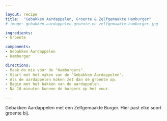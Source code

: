 ```yaml
---

layout: recipe
title:  "Gebakken Aardappelen, Groente & Zelfgemaakte Hamburger"
# image: gebakken-aardappelen-groente-en-zelfgemaakte-hamburger.jpg

ingredients:
- Groente

components:
- Gebakken Aardappelen
- Hamburger

directions:
- Maak de mix voor de "Hamburgers".
- Start met het maken van de "Gebakken Aardappelen".
- Als de aardappelen koken zet dan de groente op.
- Begin met het bakken van de aardappelen.
- Na 10 minuten kunnen de burgers op het vuur.

---
```


Gebakken Aardappelen met een Zelfgemaakte Burger. Hier past elke soort groente bij.
